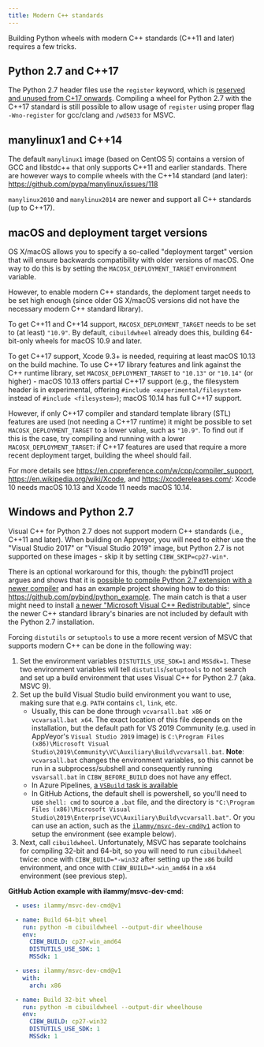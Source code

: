 ```yaml
---
title: Modern C++ standards
---
```


Building Python wheels with modern C++ standards (C++11 and later) requires a few tricks.


## Python 2.7 and C++17

The Python 2.7 header files use the `register` keyword, which is [reserved and unused from C+17 onwards](https://en.cppreference.com/w/cpp/keyword/register). Compiling a wheel for Python 2.7 with the C++17 standard is still possible to allow usage of `register` using proper flag `-Wno-register` for gcc/clang and `/wd5033` for MSVC.

## manylinux1 and C++14
The default `manylinux1` image (based on CentOS 5) contains a version of GCC and libstdc++ that only supports C++11 and earlier standards. There are however ways to compile wheels with the C++14 standard (and later): https://github.com/pypa/manylinux/issues/118

`manylinux2010` and `manylinux2014` are newer and support all C++ standards (up to C++17).

## macOS and deployment target versions

OS X/macOS allows you to specify a so-called "deployment target" version that will ensure backwards compatibility with older versions of macOS. One way to do this is by setting the `MACOSX_DEPLOYMENT_TARGET` environment variable.

However, to enable modern C++ standards, the deploment target needs to be set high enough (since older OS X/macOS versions did not have the necessary modern C++ standard library).

To get C++11 and C++14 support, `MACOSX_DEPLOYMENT_TARGET` needs to be set to (at least) `"10.9"`. By default, `cibuildwheel` already does this, building 64-bit-only wheels for macOS 10.9 and later.

To get C++17 support, Xcode 9.3+ is needed, requiring at least macOS 10.13 on the build machine. To use C++17 library features and link against the C++ runtime library, set `MACOSX_DEPLOYMENT_TARGET` to `"10.13"` or `"10.14"` (or higher) - macOS 10.13 offers partial C++17 support (e.g., the filesystem header is in experimental, offering `#include <experimental/filesystem>` instead of `#include <filesystem>`); macOS 10.14 has full C++17 support.

However, if only C++17 compiler and standard template library (STL) features are used (not needing a C++17 runtime) it might be possible to set `MACOSX_DEPLOYMENT_TARGET` to a lower value, such as `"10.9"`. To find out if this is the case, try compiling and running with a lower `MACOSX_DEPLOYMENT_TARGET`: if C++17 features are used that require a more recent deployment target, building the wheel should fail.

For more details see https://en.cppreference.com/w/cpp/compiler_support, https://en.wikipedia.org/wiki/Xcode, and https://xcodereleases.com/: Xcode 10 needs macOS 10.13 and Xcode 11 needs macOS 10.14.

## Windows and Python 2.7

Visual C++ for Python 2.7 does not support modern C++ standards (i.e., C++11 and later). When building on Appveyor, you will need to either use the "Visual Studio 2017" or "Visual Studio 2019" image, but Python 2.7 is not supported on these images - skip it by setting `CIBW_SKIP=cp27-win*`.

There is an optional workaround for this, though: the pybind11 project argues and shows that it is [possible to compile Python 2.7 extension with a newer compiler](https://pybind11.readthedocs.io/en/stable/faq.html#working-with-ancient-visual-studio-2008-builds-on-windows) and has an example project showing how to do this: https://github.com/pybind/python_example. The main catch is that a user might need to install [a newer "Microsoft Visual C++ Redistributable"](https://support.microsoft.com/en-us/help/2977003/the-latest-supported-visual-c-downloads), since the newer C++ standard library's binaries are not included by default with the Python 2.7 installation.

Forcing `distutils` or `setuptools` to use a more recent version of MSVC that supports modern C++ can be done in the following way:

1. Set the environment variables `DISTUTILS_USE_SDK=1` and `MSSdk=1`. These two environment variables will tell `distutils`/`setuptools` to not search and set up a build environment that uses Visual C++ for Python 2.7 (aka. MSVC 9).
2. Set up the build Visual Studio build environment you want to use, making sure that e.g. `PATH` contains `cl`, `link`, etc.
    - Usually, this can be done through `vcvarsall.bat x86` or `vcvarsall.bat x64`. The exact location of this file depends on the installation, but the default path for VS 2019 Community (e.g. used in AppVeyor's `Visual Studio 2019` image) is `C:\Program Files (x86)\Microsoft Visual Studio\2019\Community\VC\Auxiliary\Build\vcvarsall.bat`. **Note**: `vcvarsall.bat` changes the environment variables, so this cannot be run in a subprocess/subshell and consequently running `vsvarsall.bat` in `CIBW_BEFORE_BUILD` does not have any effect.
    - In Azure Pipelines, [a `VSBuild` task is available](https://docs.microsoft.com/en-us/azure/devops/pipelines/tasks/build/visual-studio-build)
    - In GitHub Actions, the default shell is powershell, so you'll need to use `shell: cmd` to source a `.bat` file, and the directory is `"C:\Program Files (x86)\Microsoft Visual Studio\2019\Enterprise\VC\Auxiliary\Build\vcvarsall.bat"`. Or you can use an action, such as the [`ilammy/msvc-dev-cmd@v1`](https://github.com/ilammy/msvc-dev-cmd) action to setup the environment (see example below).
3. Next, call `cibuildwheel`. Unfortunately, MSVC has separate toolchains for compiling 32-bit and 64-bit, so you will need to run `cibuildwheel` twice: once with `CIBW_BUILD=*-win32` after setting up the `x86` build environment, and once with `CIBW_BUILD=*-win_amd64` in a `x64` environment (see previous step).


**GitHub Action example with ilammy/msvc-dev-cmd**:

```yaml
  - uses: ilammy/msvc-dev-cmd@v1

  - name: Build 64-bit wheel
    run: python -m cibuildwheel --output-dir wheelhouse
    env:
      CIBW_BUILD: cp27-win_amd64
      DISTUTILS_USE_SDK: 1
      MSSdk: 1

  - uses: ilammy/msvc-dev-cmd@v1
    with:
      arch: x86

  - name: Build 32-bit wheel
    run: python -m cibuildwheel --output-dir wheelhouse
    env:
      CIBW_BUILD: cp27-win32
      DISTUTILS_USE_SDK: 1
      MSSdk: 1
```

